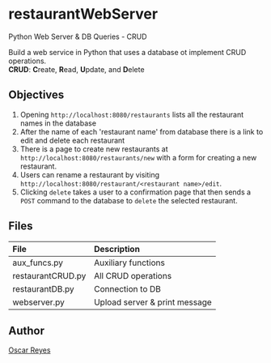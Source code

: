 # restaurantWebServer   
Python Web Server &amp; DB Queries - CRUD   

Build a web service in Python that uses a database ot implement CRUD operations.    
**CRUD**: **C**reate, **R**ead, **U**pdate, and **D**elete    

## Objectives      
1. Opening `http://localhost:8080/restaurants` lists all the restaurant names in the database   
2. After the name of each 'restaurant name' from database there is a link to edit and delete each restaurant   
3. There is a page to create new restaurants at `http://localhost:8080/restaurants/new` with a form for creating a new restaurant.   
4. Users can rename a restaurant by visiting `http://localhost:8080/restaurant/<restaurant name>/edit`.   
5. Clicking `delete` takes a user to a confirmation page that then sends a `POST` command to the database to `delete` the selected restaurant.   

## Files   

| File              | Description                   |
|:---               |:---                           |
| aux_funcs.py      | Auxiliary functions           |
| restaurantCRUD.py | All CRUD operations           |
| restaurantDB.py   | Connection to DB              |
| webserver.py      | Upload server & print message |

## Author   
[Oscar Reyes](https://www.linkedin.com/in/oreyesc/)   
